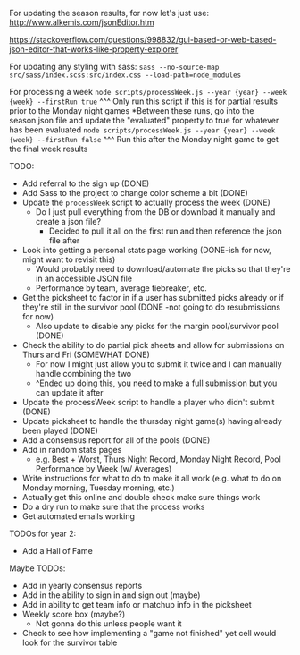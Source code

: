 For updating the season results, for now let's just use: http://www.alkemis.com/jsonEditor.htm

https://stackoverflow.com/questions/998832/gui-based-or-web-based-json-editor-that-works-like-property-explorer

For updating any styling with sass:
`sass --no-source-map src/sass/index.scss:src/index.css --load-path=node_modules`

For processing a week
`node scripts/processWeek.js --year {year} --week {week} --firstRun true`
^^^ Only run this script if this is for partial results prior to the Monday night games
*Between these runs, go into the season.json file and update the "evaluated" property to true for whatever has been evaluated
`node scripts/processWeek.js --year {year} --week {week} --firstRun false`
^^^ Run this after the Monday night game to get the final week results




TODO:
- Add referral to the sign up (DONE)
- Add Sass to the project to change color scheme a bit (DONE)
- Update the `processWeek` script to actually process the week (DONE)
    - Do I just pull everything from the DB or download it manually and create a json file?
        - Decided to pull it all on the first run and then reference the json file after
- Look into getting a personal stats page working (DONE-ish for now, might want to revisit this)
    - Would probably need to download/automate the picks so that they're in an accessible JSON file
    - Performance by team, average tiebreaker, etc.
- Get the picksheet to factor in if a user has submitted picks already or if they're still in the survivor pool (DONE -not going to do resubmissions for now)
    - Also update to disable any picks for the margin pool/survivor pool (DONE)
- Check the ability to do partial pick sheets and allow for submissions on Thurs and Fri (SOMEWHAT DONE)
    - For now I might just allow you to submit it twice and I can manually handle combining the two
    - ^Ended up doing this, you need to make a full submission but you can update it after
- Update the processWeek script to handle a player who didn't submit (DONE)
- Update picksheet to handle the thursday night game(s) having already been played (DONE)
- Add a consensus report for all of the pools (DONE)
- Add in random stats pages
    - e.g. Best + Worst, Thurs Night Record, Monday Night Record, Pool Performance by Week (w/ Averages)
- Write instructions for what to do to make it all work (e.g. what to do on Monday morning, Tuesday morning, etc.)
- Actually get this online and double check make sure things work
- Do a dry run to make sure that the process works
- Get automated emails working

TODOs for year 2:
- Add a Hall of Fame

Maybe TODOs:
- Add in yearly consensus reports
- Add in the ability to sign in and sign out (maybe)
- Add in ability to get team info or matchup info in the picksheet
- Weekly score box (maybe?)
    - Not gonna do this unless people want it
- Check to see how implementing a "game not finished" yet cell would look for the survivor table
